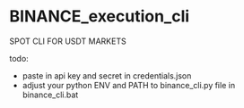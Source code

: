 # BINANCE_execution_cli
 SPOT CLI FOR USDT MARKETS

todo:

- paste in api key and secret in credentials.json
- adjust your python ENV and PATH to binance_cli.py file in binance_cli.bat
